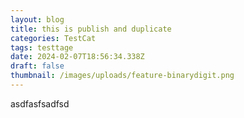 ```yaml
---
layout: blog
title: this is publish and duplicate
categories: TestCat
tags: testtage
date: 2024-02-07T18:56:34.338Z
draft: false
thumbnail: /images/uploads/feature-binarydigit.png
---
```

asdfasfsadfsd
